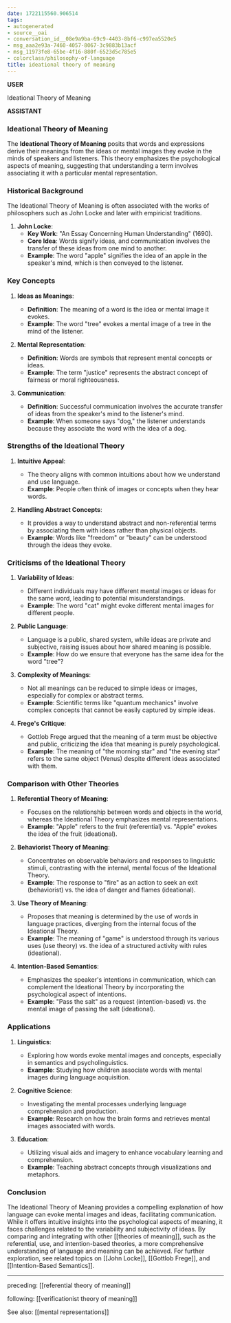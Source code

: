 ```yaml
---
date: 1722115560.906514
tags:
- autogenerated
- source__oai
- conversation_id__08e9a9ba-69c9-4403-8bf6-c997ea5520e5
- msg_aaa2e93a-7460-4057-8067-3c9883b13acf
- msg_11973fe8-65be-4f16-880f-6523d5c785e5
- colorclass/philosophy-of-language
title: ideational theory of meaning
---
```


**USER**

Ideational Theory of Meaning


**ASSISTANT**

### Ideational Theory of Meaning

The **Ideational Theory of Meaning** posits that words and expressions derive their meanings from the ideas or mental images they evoke in the minds of speakers and listeners. This theory emphasizes the psychological aspects of meaning, suggesting that understanding a term involves associating it with a particular mental representation.

### Historical Background

The Ideational Theory of Meaning is often associated with the works of philosophers such as John Locke and later with empiricist traditions.

1. **John Locke**:
   - **Key Work**: "An Essay Concerning Human Understanding" (1690).
   - **Core Idea**: Words signify ideas, and communication involves the transfer of these ideas from one mind to another.
   - **Example**: The word "apple" signifies the idea of an apple in the speaker's mind, which is then conveyed to the listener.

### Key Concepts

1. **Ideas as Meanings**:
   - **Definition**: The meaning of a word is the idea or mental image it evokes.
   - **Example**: The word "tree" evokes a mental image of a tree in the mind of the listener.

2. **Mental Representation**:
   - **Definition**: Words are symbols that represent mental concepts or ideas.
   - **Example**: The term "justice" represents the abstract concept of fairness or moral righteousness.

3. **Communication**:
   - **Definition**: Successful communication involves the accurate transfer of ideas from the speaker's mind to the listener's mind.
   - **Example**: When someone says "dog," the listener understands because they associate the word with the idea of a dog.

### Strengths of the Ideational Theory

1. **Intuitive Appeal**:
   - The theory aligns with common intuitions about how we understand and use language.
   - **Example**: People often think of images or concepts when they hear words.

2. **Handling Abstract Concepts**:
   - It provides a way to understand abstract and non-referential terms by associating them with ideas rather than physical objects.
   - **Example**: Words like "freedom" or "beauty" can be understood through the ideas they evoke.

### Criticisms of the Ideational Theory

1. **Variability of Ideas**:
   - Different individuals may have different mental images or ideas for the same word, leading to potential misunderstandings.
   - **Example**: The word "cat" might evoke different mental images for different people.

2. **Public Language**:
   - Language is a public, shared system, while ideas are private and subjective, raising issues about how shared meaning is possible.
   - **Example**: How do we ensure that everyone has the same idea for the word "tree"?

3. **Complexity of Meanings**:
   - Not all meanings can be reduced to simple ideas or images, especially for complex or abstract terms.
   - **Example**: Scientific terms like "quantum mechanics" involve complex concepts that cannot be easily captured by simple ideas.

4. **Frege's Critique**:
   - Gottlob Frege argued that the meaning of a term must be objective and public, criticizing the idea that meaning is purely psychological.
   - **Example**: The meaning of "the morning star" and "the evening star" refers to the same object (Venus) despite different ideas associated with them.

### Comparison with Other Theories

1. **Referential Theory of Meaning**:
   - Focuses on the relationship between words and objects in the world, whereas the Ideational Theory emphasizes mental representations.
   - **Example**: "Apple" refers to the fruit (referential) vs. "Apple" evokes the idea of the fruit (ideational).

2. **Behaviorist Theory of Meaning**:
   - Concentrates on observable behaviors and responses to linguistic stimuli, contrasting with the internal, mental focus of the Ideational Theory.
   - **Example**: The response to "fire" as an action to seek an exit (behaviorist) vs. the idea of danger and flames (ideational).

3. **Use Theory of Meaning**:
   - Proposes that meaning is determined by the use of words in language practices, diverging from the internal focus of the Ideational Theory.
   - **Example**: The meaning of "game" is understood through its various uses (use theory) vs. the idea of a structured activity with rules (ideational).

4. **Intention-Based Semantics**:
   - Emphasizes the speaker's intentions in communication, which can complement the Ideational Theory by incorporating the psychological aspect of intentions.
   - **Example**: "Pass the salt" as a request (intention-based) vs. the mental image of passing the salt (ideational).

### Applications

1. **Linguistics**:
   - Exploring how words evoke mental images and concepts, especially in semantics and psycholinguistics.
   - **Example**: Studying how children associate words with mental images during language acquisition.

2. **Cognitive Science**:
   - Investigating the mental processes underlying language comprehension and production.
   - **Example**: Research on how the brain forms and retrieves mental images associated with words.

3. **Education**:
   - Utilizing visual aids and imagery to enhance vocabulary learning and comprehension.
   - **Example**: Teaching abstract concepts through visualizations and metaphors.

### Conclusion

The Ideational Theory of Meaning provides a compelling explanation of how language can evoke mental images and ideas, facilitating communication. While it offers intuitive insights into the psychological aspects of meaning, it faces challenges related to the variability and subjectivity of ideas. By comparing and integrating with other [[theories of meaning]], such as the referential, use, and intention-based theories, a more comprehensive understanding of language and meaning can be achieved. For further exploration, see related topics on [[John Locke]], [[Gottlob Frege]], and [[Intention-Based Semantics]].


---

preceding: [[referential theory of meaning]]  


following: [[verificationist theory of meaning]]

See also: [[mental representations]]